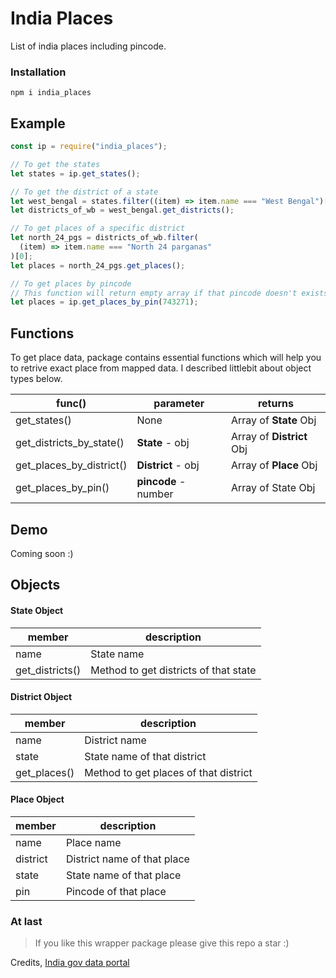 # India Places

List of india places including pincode.

### Installation

    npm i india_places

## Example

```javascript
const ip = require("india_places");

// To get the states
let states = ip.get_states();

// To get the district of a state
let west_bengal = states.filter((item) => item.name === "West Bengal")[0];
let districts_of_wb = west_bengal.get_districts();

// To get places of a specific district
let north_24_pgs = districts_of_wb.filter(
  (item) => item.name === "North 24 parganas"
)[0];
let places = north_24_pgs.get_places();

// To get places by pincode
// This function will return empty array if that pincode doesn't exists
let places = ip.get_places_by_pin(743271);
```

## Functions

To get place data, package contains essential functions which will help you to retrive exact place from mapped data. I described littlebit about object types below.

| func()                   | parameter            | returns                   |
| ------------------------ | -------------------- | ------------------------- |
| get_states()             | None                 | Array of **State** Obj    |
| get_districts_by_state() | **State** - obj      | Array of **District** Obj |
| get_places_by_district() | **District** - obj   | Array of **Place** Obj    |
| get_places_by_pin()      | **pincode** - number | Array of State Obj        |

## Demo

Coming soon :)

## Objects

#### State Object

| member          | description                           |
| --------------- | ------------------------------------- |
| name            | State name                            |
| get_districts() | Method to get districts of that state |

#### District Object

| member       | description                           |
| ------------ | ------------------------------------- |
| name         | District name                         |
| state        | State name of that district           |
| get_places() | Method to get places of that district |

#### Place Object

| member   | description                 |
| -------- | --------------------------- |
| name     | Place name                  |
| district | District name of that place |
| state    | State name of that place    |
| pin      | Pincode of that place       |

### At last

> If you like this wrapper package please give this repo a star :)

Credits,
[India gov data portal](https://data.gov.in/)
